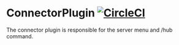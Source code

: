 # ConnectorPlugin [![CircleCI](https://circleci.com/gh/Exorath/ConnectorPlugin.svg?style=svg)](https://circleci.com/gh/Exorath/ConnectorPlugin)
The connector plugin is responsible for the server menu and /hub command.
